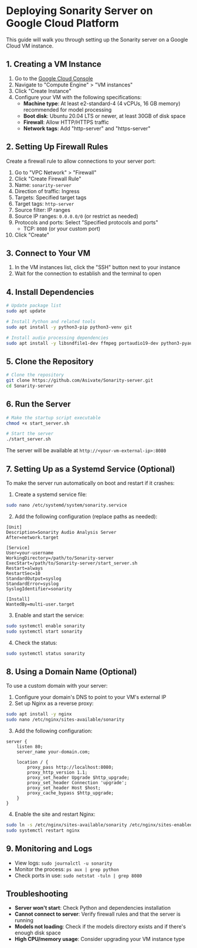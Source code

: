 # Deploying Sonarity Server on Google Cloud Platform

This guide will walk you through setting up the Sonarity server on a Google Cloud VM instance.

## 1. Creating a VM Instance

1. Go to the [Google Cloud Console](https://console.cloud.google.com/)
2. Navigate to "Compute Engine" > "VM instances"
3. Click "Create Instance"
4. Configure your VM with the following specifications:
   - **Machine type**: At least e2-standard-4 (4 vCPUs, 16 GB memory) recommended for model processing
   - **Boot disk**: Ubuntu 20.04 LTS or newer, at least 30GB of disk space
   - **Firewall**: Allow HTTP/HTTPS traffic
   - **Network tags**: Add "http-server" and "https-server"

## 2. Setting Up Firewall Rules

Create a firewall rule to allow connections to your server port:

1. Go to "VPC Network" > "Firewall"
2. Click "Create Firewall Rule"
3. Name: `sonarity-server`
4. Direction of traffic: Ingress
5. Targets: Specified target tags
6. Target tags: `http-server`
7. Source filter: IP ranges
8. Source IP ranges: `0.0.0.0/0` (or restrict as needed)
9. Protocols and ports: Select "Specified protocols and ports"
   - TCP: `8080` (or your custom port)
10. Click "Create"

## 3. Connect to Your VM

1. In the VM instances list, click the "SSH" button next to your instance
2. Wait for the connection to establish and the terminal to open

## 4. Install Dependencies

```bash
# Update package list
sudo apt update

# Install Python and related tools
sudo apt install -y python3-pip python3-venv git

# Install audio processing dependencies
sudo apt install -y libsndfile1-dev ffmpeg portaudio19-dev python3-pyaudio
```

## 5. Clone the Repository

```bash
# Clone the repository
git clone https://github.com/Asivate/Sonarity-server.git
cd Sonarity-server
```

## 6. Run the Server

```bash
# Make the startup script executable
chmod +x start_server.sh

# Start the server
./start_server.sh
```

The server will be available at `http://<your-vm-external-ip>:8080`

## 7. Setting Up as a Systemd Service (Optional)

To make the server run automatically on boot and restart if it crashes:

1. Create a systemd service file:

```bash
sudo nano /etc/systemd/system/sonarity.service
```

2. Add the following configuration (replace paths as needed):

```
[Unit]
Description=Sonarity Audio Analysis Server
After=network.target

[Service]
User=your-username
WorkingDirectory=/path/to/Sonarity-server
ExecStart=/path/to/Sonarity-server/start_server.sh
Restart=always
RestartSec=10
StandardOutput=syslog
StandardError=syslog
SyslogIdentifier=sonarity

[Install]
WantedBy=multi-user.target
```

3. Enable and start the service:

```bash
sudo systemctl enable sonarity
sudo systemctl start sonarity
```

4. Check the status:

```bash
sudo systemctl status sonarity
```

## 8. Using a Domain Name (Optional)

To use a custom domain with your server:

1. Configure your domain's DNS to point to your VM's external IP
2. Set up Nginx as a reverse proxy:

```bash
sudo apt install -y nginx
sudo nano /etc/nginx/sites-available/sonarity
```

3. Add the following configuration:

```
server {
    listen 80;
    server_name your-domain.com;

    location / {
        proxy_pass http://localhost:8080;
        proxy_http_version 1.1;
        proxy_set_header Upgrade $http_upgrade;
        proxy_set_header Connection 'upgrade';
        proxy_set_header Host $host;
        proxy_cache_bypass $http_upgrade;
    }
}
```

4. Enable the site and restart Nginx:

```bash
sudo ln -s /etc/nginx/sites-available/sonarity /etc/nginx/sites-enabled/
sudo systemctl restart nginx
```

## 9. Monitoring and Logs

- View logs: `sudo journalctl -u sonarity`
- Monitor the process: `ps aux | grep python`
- Check ports in use: `sudo netstat -tuln | grep 8080`

## Troubleshooting

- **Server won't start**: Check Python and dependencies installation
- **Cannot connect to server**: Verify firewall rules and that the server is running
- **Models not loading**: Check if the models directory exists and if there's enough disk space
- **High CPU/memory usage**: Consider upgrading your VM instance type 